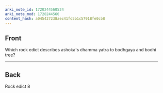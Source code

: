 ```yaml
---
anki_note_id: 1720244560524
anki_note_mod: 1720244560
content_hash: a045427238aec41fc5b1c57918fe0cb8
---
```


## Front

Which rock edict describes ashoka's dhamma yatra to bodhgaya and bodhi tree?

<hr/>

## Back

Rock edict 8